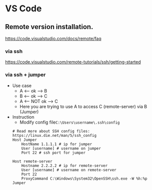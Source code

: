 # VS Code
## Remote version installation.

https://code.visualstudio.com/docs/remote/faq

### via ssh
https://code.visualstudio.com/remote-tutorials/ssh/getting-started

### via ssh + jumper
- Use case
  - A <--   ok   --> B
  - B <--   ok   --> C
  - A <-- NOT ok --> C
  - Here you are trying to use A to access C (remote-server) via B (Jumper)
- Instruction
  - Modify config file```C:\Users\username\.ssh\config```
  ```
  # Read more about SSH config files: https://linux.die.net/man/5/ssh_config
  Host Jumper
      HostName 1.1.1.1 # ip for jumper
      User [username] # username on jumper
      Port 22 # ssh port for jumper

  Host remote-server
      Hostname 2.2.2.2 # ip for remote-server
      User [username] # username on remote-server
      Port 22
      ProxyCommand C:\Windows\System32\OpenSSH\ssh.exe -W %h:%p Jumper
  ```
